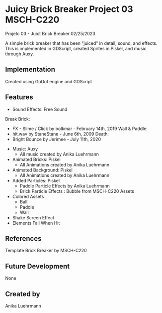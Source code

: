 # Juicy Brick Breaker Project 03 MSCH-C220
Projetc 03 - Juict Brick Breaker 02/25/2023

A simple brick breaker that has been "juiced" in detail, sound, and effects. This is implemented in GDScript, created Sprites in Piskel, and music through Auxy.

## Implementation
Created using GoDot engine and GDScript

## Features
- Sound Effects: Free Sound

Break Brick:
* FX - Slime / Click by bolkmar - February 14th, 2019
Wall & Paddle:
* hit.wav by StaneStane - June 6th, 2009
Death:
* Bright Bounce by Jerimee - July 11th, 2020

- Music: Auxy
    * All music created by Anika Luehrmann
- Animated Bricks: Piskel
    * All Animations created by Anika Luehrmann
- Animated Background: Piskel
    * All Animations created by Anika Luehrmann
- Added Particles: Piskel
    * Paddle Particle Effects by Anika Luehrmann
    * Brick Particle Effects : Bubble from MSCH-C220 Assets
- Colored Assets
    * Ball
    * Paddle
    * Wall
- Shake Screen Effect
- Elements Fall When Hit
## References
Template Brick Breaker by MSCH-C220

## Future Development
None

## Created by
Anika Luehrmann
